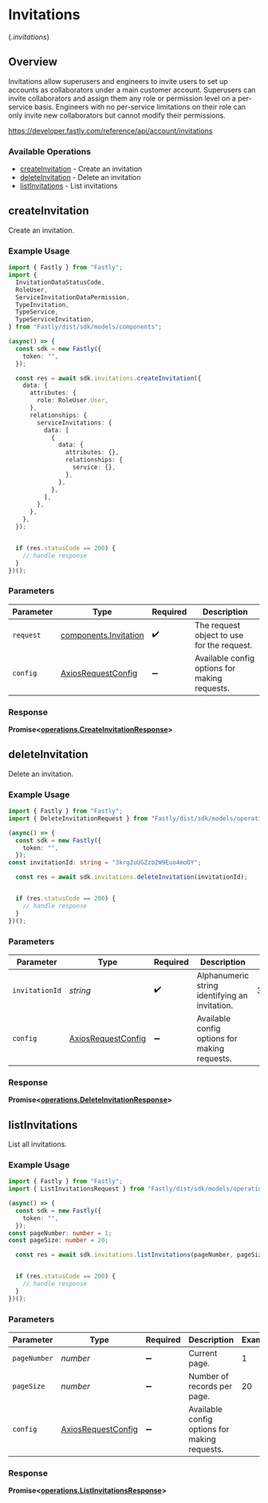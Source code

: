 # Invitations
(*.invitations*)

## Overview

Invitations allow superusers and engineers to invite users to set up accounts as collaborators under a main customer account. Superusers can invite collaborators and assign them any role or permission level on a per-service basis. Engineers with no per-service limitations on their role can only invite new collaborators but cannot modify their permissions.

<https://developer.fastly.com/reference/api/account/invitations>
### Available Operations

* [createInvitation](#createinvitation) - Create an invitation
* [deleteInvitation](#deleteinvitation) - Delete an invitation
* [listInvitations](#listinvitations) - List invitations

## createInvitation

Create an invitation.

### Example Usage

```typescript
import { Fastly } from "Fastly";
import {
  InvitationDataStatusCode,
  RoleUser,
  ServiceInvitationDataPermission,
  TypeInvitation,
  TypeService,
  TypeServiceInvitation,
} from "Fastly/dist/sdk/models/components";

(async() => {
  const sdk = new Fastly({
    token: "",
  });

  const res = await sdk.invitations.createInvitation({
    data: {
      attributes: {
        role: RoleUser.User,
      },
      relationships: {
        serviceInvitations: {
          data: [
            {
              data: {
                attributes: {},
                relationships: {
                  service: {},
                },
              },
            },
          ],
        },
      },
    },
  });


  if (res.statusCode == 200) {
    // handle response
  }
})();
```

### Parameters

| Parameter                                                    | Type                                                         | Required                                                     | Description                                                  |
| ------------------------------------------------------------ | ------------------------------------------------------------ | ------------------------------------------------------------ | ------------------------------------------------------------ |
| `request`                                                    | [components.Invitation](../../models/shared/invitation.md)   | :heavy_check_mark:                                           | The request object to use for the request.                   |
| `config`                                                     | [AxiosRequestConfig](https://axios-http.com/docs/req_config) | :heavy_minus_sign:                                           | Available config options for making requests.                |


### Response

**Promise<[operations.CreateInvitationResponse](../../models/operations/createinvitationresponse.md)>**


## deleteInvitation

Delete an invitation.

### Example Usage

```typescript
import { Fastly } from "Fastly";
import { DeleteInvitationRequest } from "Fastly/dist/sdk/models/operations";

(async() => {
  const sdk = new Fastly({
    token: "",
  });
const invitationId: string = "3krg2uUGZzb2W9Euo4moOY";

  const res = await sdk.invitations.deleteInvitation(invitationId);


  if (res.statusCode == 200) {
    // handle response
  }
})();
```

### Parameters

| Parameter                                                    | Type                                                         | Required                                                     | Description                                                  | Example                                                      |
| ------------------------------------------------------------ | ------------------------------------------------------------ | ------------------------------------------------------------ | ------------------------------------------------------------ | ------------------------------------------------------------ |
| `invitationId`                                               | *string*                                                     | :heavy_check_mark:                                           | Alphanumeric string identifying an invitation.               | 3krg2uUGZzb2W9Euo4moOY                                       |
| `config`                                                     | [AxiosRequestConfig](https://axios-http.com/docs/req_config) | :heavy_minus_sign:                                           | Available config options for making requests.                |                                                              |


### Response

**Promise<[operations.DeleteInvitationResponse](../../models/operations/deleteinvitationresponse.md)>**


## listInvitations

List all invitations.

### Example Usage

```typescript
import { Fastly } from "Fastly";
import { ListInvitationsRequest } from "Fastly/dist/sdk/models/operations";

(async() => {
  const sdk = new Fastly({
    token: "",
  });
const pageNumber: number = 1;
const pageSize: number = 20;

  const res = await sdk.invitations.listInvitations(pageNumber, pageSize);


  if (res.statusCode == 200) {
    // handle response
  }
})();
```

### Parameters

| Parameter                                                    | Type                                                         | Required                                                     | Description                                                  | Example                                                      |
| ------------------------------------------------------------ | ------------------------------------------------------------ | ------------------------------------------------------------ | ------------------------------------------------------------ | ------------------------------------------------------------ |
| `pageNumber`                                                 | *number*                                                     | :heavy_minus_sign:                                           | Current page.                                                | 1                                                            |
| `pageSize`                                                   | *number*                                                     | :heavy_minus_sign:                                           | Number of records per page.                                  | 20                                                           |
| `config`                                                     | [AxiosRequestConfig](https://axios-http.com/docs/req_config) | :heavy_minus_sign:                                           | Available config options for making requests.                |                                                              |


### Response

**Promise<[operations.ListInvitationsResponse](../../models/operations/listinvitationsresponse.md)>**

